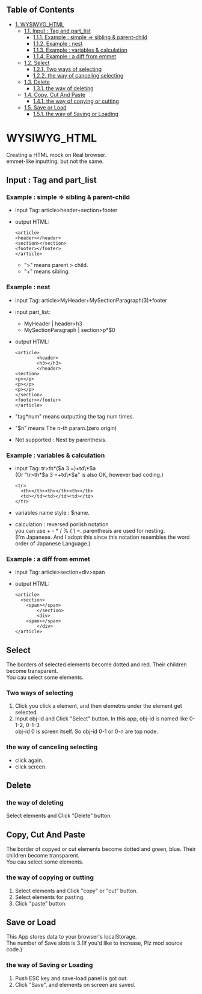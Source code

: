 <nav id="table-of-contents">
<h2>Table of Contents</h2>
<div id="text-table-of-contents">
<ul>
<li><a href="#sec-1">1. WYSIWYG_HTML</a>
<ul>
<li><a href="#sec-1-1">1.1. Input : Tag and part_list</a>
<ul>
<li><a href="#sec-1-1-1">1.1.1. Example : simple =&gt; sibling &amp; parent-child</a></li>
<li><a href="#sec-1-1-2">1.1.2. Example : nest</a></li>
<li><a href="#sec-1-1-3">1.1.3. Example : variables &amp; calculation</a></li>
<li><a href="#sec-1-1-4">1.1.4. Example : a diff from emmet</a></li>
</ul>
</li>
<li><a href="#sec-1-2">1.2. Select</a>
<ul>
<li><a href="#sec-1-2-1">1.2.1. Two ways of selecting</a></li>
<li><a href="#sec-1-2-2">1.2.2. the way of canceling selecting</a></li>
</ul>
</li>
<li><a href="#sec-1-3">1.3. Delete</a>
<ul>
<li><a href="#sec-1-3-1">1.3.1. the way of deleting</a></li>
</ul>
</li>
<li><a href="#sec-1-4">1.4. Copy, Cut And Paste</a>
<ul>
<li><a href="#sec-1-4-1">1.4.1. the way of copying or cutting</a></li>
</ul>
</li>
<li><a href="#sec-1-5">1.5. Save or Load</a>
<ul>
<li><a href="#sec-1-5-1">1.5.1. the way of Saving or Loading</a></li>
</ul>
</li>
</ul>
</li>
</ul>
</div>
</nav>


# WYSIWYG\_HTML<a id="sec-1"></a>

Creating a HTML mock on Real browser.  
        emmet-like inputting, but not the same.

## Input : Tag and part\_list<a id="sec-1-1"></a>

### Example : simple => sibling & parent-child<a id="sec-1-1-1"></a>

-   input Tag:
    article>header+section+footer
-   output HTML:
    
        <article>
        <header></header>
        <section></section>
        <footer></footer>
        </article>
    
    -   ">" means parent > child.
    -   "+" means sibling.

### Example : nest<a id="sec-1-1-2"></a>

-   input Tag:
    article>MyHeader+MySectionParagraph(3)+footer
-   input part\_list:
    -   MyHeader | header>h3
    -   MySectionParagraph | section>p\*$0
-   output HTML:
    
        <article>
                <header>
                <h3></h3>
                </header>
        <section>
        <p></p>
        <p></p>
        <p></p>
        </section>
        <footer></footer>
        </article>
-   "tag\*num" means outputting the tag num times.
-   "$n" means The n-th param.(zero origin)
-   Not supported : Nest by parenthesis.

### Example : variables & calculation<a id="sec-1-1-3"></a>

-   input Tag:
    tr>th\*($a 3 =)+td\*$a  
                     (Or "tr>th\*$a 3 =+td\*$a" is also OK, however bad coding.)
    
        <tr>
          <th></th><th></th><th></th>
          <td></td><td></td><td></td>
        </tr>
-   variables name style : $name.
-   calculation : reversed porlish notation  
                            you can use  + - \* / % ( ) =. parenthesis are used for nesting.  
                            (I'm Japanese. And I adopt this since this notation resembles the word order of Japanese Language.)

### Example : a diff from emmet<a id="sec-1-1-4"></a>

-   input Tag:
    article>section+div>span
-   output HTML:
    
        <article>
          <section>
            <span></span>
                </section>
                <div>
            <span></span>
                </div>
        </article>

## Select<a id="sec-1-2"></a>

The borders of selected elements become dotted and red. Their children become transparent.  
         You cau select some elements.

### Two ways of selecting<a id="sec-1-2-1"></a>

1.  Click
    you click a element, and then elemetns under the element get selected.
2.  Input obj-id and Click "Select" button.
    In this app, obj-id is named like 0-1-2, 0-1-3.   
                     obj-id 0 is screen itself. So obj-id 0-1 or 0-n are top node.

### the way of canceling selecting<a id="sec-1-2-2"></a>

-   click again.
-   click screen.

## Delete<a id="sec-1-3"></a>

### the way of deleting<a id="sec-1-3-1"></a>

Select elements and Click "Delete" button.

## Copy, Cut And Paste<a id="sec-1-4"></a>

The border of copyed or cut elements become dotted and green, blue. Their children become transparent.  
         You cau select some elements.

### the way of copying or cutting<a id="sec-1-4-1"></a>

1.  Select elements and Click "copy" or "cut" button.
2.  Select elements for pasting.
3.  Click "paste" button.

## Save or Load<a id="sec-1-5"></a>

This App stores data to your browser's localStorage.  
         The number of Save slots is 3.(If you'd like to increase, Plz mod source code.)

### the way of Saving or Loading<a id="sec-1-5-1"></a>

1.  Push ESC key and save-load panel is got out.
2.  Click "Save", and elements on screen are saved.

